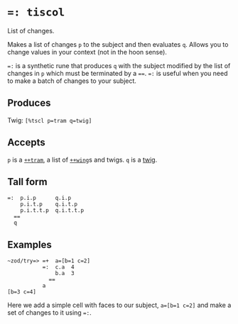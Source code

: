 `=: tiscol`
====

List of changes.

Makes a list of changes `p` to the subject and then evaluates `q`.
Allows you to change values in your context (not in the hoon sense).


`=:` is a synthetic rune that produces `q` with the subject modified by
the list of changes in `p` which must be terminated by a `==`. `=:` is
useful when you need to make a batch of changes to your subject.

Produces
--------

Twig: `[%tscl p=tram q=twig]`

Accepts
-------

`p` is a [`++tram`](), a list of [`++wing`]()s and twigs. `q` is a
[twig]().

Tall form
---------

    =:  p.i.p      q.i.p
        p.i.t.p    q.i.t.p
        p.i.t.t.p  q.i.t.t.p
      ==
      q

Examples
--------

    ~zod/try=> =+  a=[b=1 c=2]
               =:  c.a  4
                   b.a  3
                 ==
               a
    [b=3 c=4]

Here we add a simple cell with faces to our subject, `a=[b=1 c=2]` and
make a set of changes to it using `=:`.
